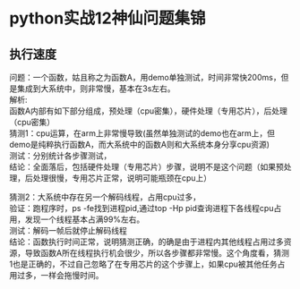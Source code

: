 # python实战12神仙问题集锦
## 执行速度
问题：一个函数，姑且称之为函数A，用demo单独测试，时间非常快200ms，但是集成到大系统中，则非常慢，基本在3s左右。  
解析:  
函数A内部有如下部分组成，预处理（cpu密集），硬件处理（专用芯片），后处理（cpu密集）   
猜测1：cpu运算，在arm上非常慢导致(虽然单独测试的demo也在arm上，但demo是纯粹执行函数A，而大系统中的函数A则和大系统本身分享cpu资源)  
测试：分别统计各步骤测试，  
结论：全面落后，包括硬件处理（专用芯片）步骤，说明不是这个问题（如果预处理，后处理很慢，专用芯片正常，说明可能瓶颈在cpu上）  

猜测2：大系统中存在另一个解码线程，占用cpu过多，  
验证：跑程序时，ps -fe找到进程pid,通过top -Hp pid查询进程下各线程cpu占用，发现一个线程基本占满99%左右。  
测试：解码一帧后就停止解码线程  
结论：函数执行时间正常，说明猜测正确，的确是由于进程内其他线程占用过多资源，导致函数A所在线程执行机会很少，所以各步骤都非常慢。这个角度看，猜测1也是正确的，不过自己忽略了在专用芯片的这个步骤上，如果cpu被其他任务占用过多，一样会拖慢时间。  

